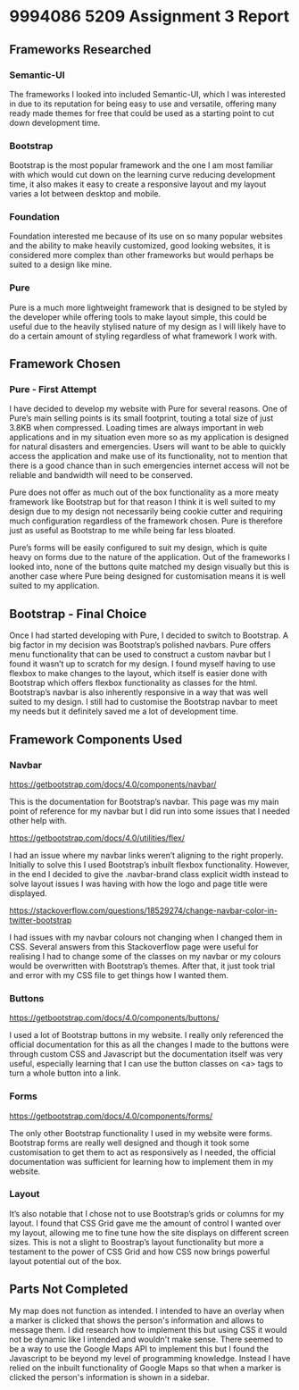 # 9994086 5209 Assignment 3 Report

## Frameworks Researched

### Semantic-UI
The frameworks I looked into included Semantic-UI, which I was interested in due to its reputation for being easy to use and versatile, offering many ready made themes for free that could be used as a starting point to cut down development time.

### Bootstrap
Bootstrap is the most popular framework and the one I am most familiar with which would cut down on the learning curve reducing development time, it also makes it easy to create a responsive layout and my layout varies a lot between desktop and mobile. 

### Foundation
Foundation interested me because of its use on so many popular websites and the ability to make heavily customized, good looking websites, it is considered more complex than other frameworks but would perhaps be suited to a design like mine.

### Pure
Pure is a much more lightweight framework that is designed to be styled by the developer while offering tools to make layout simple, this could be useful due to the heavily stylised nature of my design as I will likely have to do a certain amount of styling regardless of what framework I work with. 

## Framework Chosen

### Pure - First Attempt
I have decided to develop my website with Pure for several reasons. One of Pure’s main selling points is its small footprint, touting a total size of just 3.8KB when compressed. Loading times are always important in web applications and in my situation even more so as my application is designed for natural disasters and emergencies. Users will want to be able to quickly access the application and make use of its functionality, not to mention that there is a good chance than in such emergencies internet access will not be reliable and bandwidth will need to be conserved. 

Pure does not offer as much out of the box functionality as a more meaty framework like Bootstrap but for that reason I think it is well suited to my design due to my design not necessarily being cookie cutter and requiring much configuration regardless of the framework chosen. Pure is therefore just as useful as Bootstrap to me while being far less bloated. 

Pure’s forms will be easily configured to suit my design, which is quite heavy on forms due to the nature of the application. Out of the frameworks I looked into, none of the buttons quite matched my design visually but this is another case where Pure being designed for customisation means it is well suited to my application.


## Bootstrap - Final Choice
Once I had started developing with Pure, I decided to switch to Bootstrap. A big factor in my decision was Bootstrap’s polished navbars. Pure offers menu functionality that can be used to construct a custom navbar but I found it wasn’t up to scratch for my design. I found myself having to use flexbox to make changes to the layout, which itself is easier done with Bootstrap which offers flexbox functionality as classes for the html. Bootstrap’s navbar is also inherently responsive in a way that was well suited to my design. I still had to customise the Bootstrap navbar to meet my needs but it definitely saved me a lot of development time.

## Framework Components Used

### Navbar

https://getbootstrap.com/docs/4.0/components/navbar/

This is the documentation for Bootstrap’s navbar. This page was my main point of reference for my navbar but I did run into some issues that I needed other help with.

https://getbootstrap.com/docs/4.0/utilities/flex/

I had an issue where my navbar links weren’t aligning to the right properly. Initially to solve this I used Bootstrap’s inbuilt flexbox functionality. However, in the end I decided to give the .navbar-brand class explicit width instead to solve layout issues I was having with how the logo and page title were displayed.

https://stackoverflow.com/questions/18529274/change-navbar-color-in-twitter-bootstrap

I had issues with my navbar colours not changing when I changed them in CSS. Several answers from this Stackoverflow page were useful for realising I had to change some of the classes on my navbar or my colours would be overwritten with Bootstrap’s themes. After that, it just took trial and error with my CSS file to get things how I wanted them.

### Buttons

https://getbootstrap.com/docs/4.0/components/buttons/

I used a lot of Bootstrap buttons in my website. I really only referenced the official documentation for this as all the changes I made to the buttons were through custom CSS and Javascript but the documentation itself was very useful, especially learning that I can use the button classes on \<a> tags to turn a whole button into a link.

### Forms

https://getbootstrap.com/docs/4.0/components/forms/

The only other Bootstrap functionality I used in my website were forms. Bootstrap forms are really well designed and though it took some customisation to get them to act as responsively as I needed, the official documentation was sufficient for learning how to implement them in my website.

### Layout

It’s also notable that I chose not to use Bootstrap’s grids or columns for my layout. I found that CSS Grid gave me the amount of control I wanted over my layout, allowing me to fine tune how the site displays on different screen sizes. This is not a slight to Boostrap’s layout functionality but more a testament to the power of CSS Grid and how CSS now brings powerful layout potential out of the box.

## Parts Not Completed

My map does not function as intended. I intended to have an overlay when a marker is clicked that shows the person's information and allows to message them. I did research how to implement this but using CSS it would not be dynamic like I intended and wouldn't make sense. There seemed to be a way to use the Google Maps API to implement this but I found the Javascript to be beyond my level of programming knowledge. Instead I have relied on the inbuilt functionality of Google Maps so that when a marker is clicked the person's information is shown in a sidebar. 
